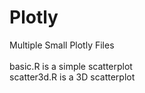 # Plotly
Multiple Small Plotly Files\
\
basic.R is a simple scatterplot\
scatter3d.R is a 3D scatterplot

